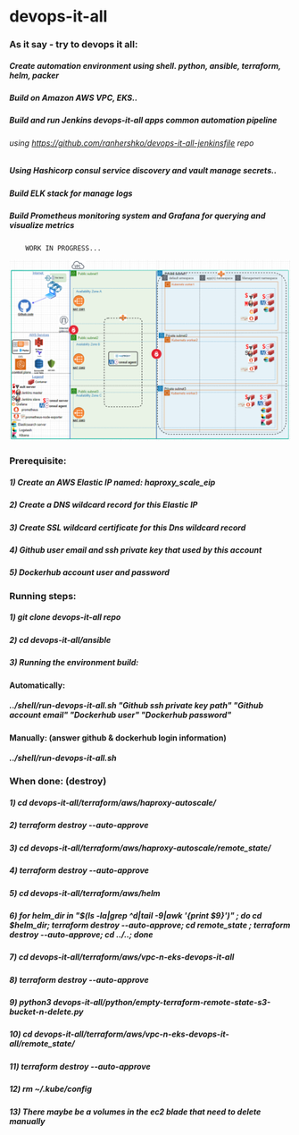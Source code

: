 # devops-it-all
   
   ### As it say - try to devops it all:
   ##### Create automation environment using shell. python, ansible, terraform, helm, packer
   ##### Build on Amazon AWS VPC, EKS..
   ##### Build and run Jenkins devops-it-all apps common automation pipeline 
   ######      using https://github.com/ranhershko/devops-it-all-jenkinsfile repo
   ##### Using Hashicorp consul service discovery and vault manage secrets..
   ##### Build ELK stack for manage logs
   ##### Build Prometheus monitoring system and Grafana for querying and visualize metrics
        WORK IN PROGRESS...
   <img src="images/env-status.png" width="1200" >
   
   ### Prerequisite:
   ##### 1) Create an AWS Elastic IP named: haproxy_scale_eip
   ##### 2) Create a DNS wildcard record for this Elastic IP
   ##### 3) Create SSL wildcard certificate for this Dns wildcard record
   ##### 4) Github user email and ssh private key that used by this account
   ##### 5) Dockerhub account user and password 


   ### Running steps:
   ##### 1) git clone devops-it-all repo
   ##### 2) cd devops-it-all/ansible
   ##### 3) Running the environment build: 
   #### Automatically: 
   ##### ../shell/run-devops-it-all.sh "Github ssh private key path" "Github account email" "Dockerhub user" "Dockerhub password"
   #### Manually: (answer github & dockerhub login information)
   ##### ../shell/run-devops-it-all.sh
        
   ### When done: (destroy)
   #####  1)  cd devops-it-all/terraform/aws/haproxy-autoscale/
   #####  2)  terraform destroy --auto-approve
   #####  3)  cd devops-it-all/terraform/aws/haproxy-autoscale/remote_state/
   #####  4)  terraform destroy --auto-approve
   #####  5)  cd devops-it-all/terraform/aws/helm
   #####  6)  for helm_dir in "$(ls -la|grep ^d|tail -9|awk '{print $9}')" ; do cd $helm_dir; terraform destroy --auto-approve; cd remote_state ; terraform destroy --auto-approve; cd ../..; done
   #####  7)  cd devops-it-all/terraform/aws/vpc-n-eks-devops-it-all
   #####  8)  terraform destroy --auto-approve
   #####  9)  python3 devops-it-all/python/empty-terraform-remote-state-s3-bucket-n-delete.py
   ##### 10) cd devops-it-all/terraform/aws/vpc-n-eks-devops-it-all/remote_state/
   ##### 11) terraform destroy --auto-approve
   ##### 12) rm ~/.kube/config
   ##### 13) There maybe be a volumes in the ec2 blade that need to delete manually
